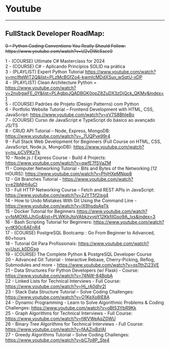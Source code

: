 # Youtube
---
## FullStack Developer RoadMap:
<span style="text-decoration: line-through; display: block; width: 100%;">
0 - Python Coding Conventions You Really Should Follow: https://www.youtube.com/watch?v=U2vDWc5sce0
</span>

1 - (COURSE) Ultimate C# Masterclass for 2024 <br>
2 - (COURSE) C# - Aplicando Princípios SOLID na prática<br>
3 - (PLAYLIST) Expert Python Tutorial https://www.youtube.com/watch?v=mclfteWlT2Q&list=PLzMcBGfZo4-kwmIcMDdXSuy_wSqtU-xDP<br>
4 - (PLAYLIST) Clean Architecture Python = https://www.youtube.com/watch?v=2nvbgwFE_0Y&list=PLAgbpJQADBGK0opZ8ZuDX3zDjQck_QKMy&index=1<br>
5 - (COURSE) Padrões de Projeto (Design Patterns) com Python<br>
6 - Portfolio Website Tutorial – Frontend Development with HTML, CSS, JavaScript: https://www.youtube.com/watch?v=xV7S8BhIeBo<br>
7 - (COURSE) Curso de JavaScript e TypeScript do básico ao avançado JS/TS<br>
8 - CRUD API Tutorial – Node, Express, MongoDB: https://www.youtube.com/watch?v=_7UQPve99r4<br>
9 - Full Stack Web Development for Beginners (Full Course on HTML, CSS, JavaScript, Node.js, MongoDB): https://www.youtube.com/watch?v=nu_pCVPKzTk<br>
10 - Node.js / Express Course - Build 4 Projects: https://www.youtube.com/watch?v=qwfE7fSVaZM<br>
11 - Computer Networking Tutorial - Bits and Bytes of the Networking [12 HOURS]: https://www.youtube.com/watch?v=PhjHXeMNpp8<br>
12 - Git Branches Tutorial - https://www.youtube.com/watch?v=e2IbNHi4uCI<br>
13 - Full HTTP Networking Course – Fetch and REST APIs in JavaScript: https://www.youtube.com/watch?v=2JYT5f2isg4<br>
14 - How to Undo Mistakes With Git Using the Command Line - https://www.youtube.com/watch?v=lX9hsdsAeTk<br>
15 - Docker Tutorial for Beginners https://www.youtube.com/watch?v=fqMOX6JJhGo&list=PLWKjhJtqVAbkzvvpY12KkfiIGso9A_Ixs&index=3<br>
16 - Bash Scripting Tutorial for Beginners: https://www.youtube.com/watch?v=tK9Oc6AEnR4<br>
17 - (COURSE) PostgreSQL Bootcamp : Go From Beginner to Advanced, 60+hours<br>
18 - Tutorial Git Para Profissionais: https://www.youtube.com/watch?v=Uszj_k0DGsg<br>
19 - (COURSE) The Complete Python & PostgreSQL Developer Course<br>
20 - Advanced Git Tutorial - Interactive Rebase, Cherry-Picking, Reflog, Submodules and more - https://www.youtube.com/watch?v=qsTthZi23VE<br>
21 - Data Structures For Python Developers (w/ Flask) - Course: https://www.youtube.com/watch?v=74NW-84BqbA<br>
22 - Linked Lists for Technical Interviews - Full Course: https://www.youtube.com/watch?v=Hj_rA0dhr2I<br>
23 - Stack Data Structure Tutorial – Solve Coding Challenges: https://www.youtube.com/watch?v=O1KeXo8lE8A<br>
24 - Dynamic Programming - Learn to Solve Algorithmic Problems & Coding Challenges: https://www.youtube.com/watch?v=oBt53YbR9Kk<br>
25 - Graph Algorithms for Technical Interviews - Full Course: https://www.youtube.com/watch?v=tWVWeAqZ0WU<br>
26 - Binary Tree Algorithms for Technical Interviews - Full Course: https://www.youtube.com/watch?v=fAAZixBzIAI<br>
27 - Greedy Algorithms Tutorial – Solve Coding Challenges: https://www.youtube.com/watch?v=bC7o8P_Ste4<br>
